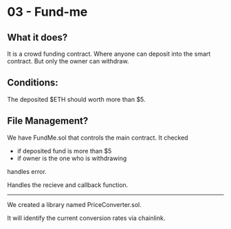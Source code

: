 # 03 - Fund-me

## What it does?

It is a crowd funding contract. Where anyone can deposit into the smart contract. But only the owner can withdraw.

## Conditions: 

The deposited $ETH should worth more than $5.

## File Management?

We have FundMe.sol that controls the main contract.
It checked
- if deposited fund is more than $5
- if owner is the one who is withdrawing

handles error.

Handles the recieve and callback function.

---

We created a library named PriceConverter.sol. 

It will identify the current conversion rates via chainlink.

